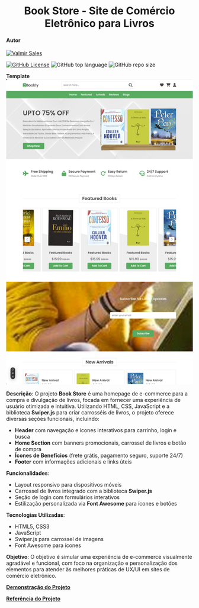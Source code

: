 <h1 align="center">Book Store - Site de Comércio Eletrônico para Livros</h1>

#### Autor

[![Valmir Sales](https://img.shields.io/badge/Valmir%20Sales%20Gama-gray?style=flat-square&logo=github&logoColor=white&logoWidth=20&link=https://github.com/ValmirSGama)](https://github.com/ValmirSGama)

[![GitHub License](https://img.shields.io/npm/l/react)](https://github.com/ValmirSGama/book-store/blob/main/LICENSE)
![GitHub top language](https://img.shields.io/github/languages/top/ValmirSGama/book-store)
![GitHub repo size](https://img.shields.io/github/repo-size/ValmirSGama/book-store)

**Template**
![Template](image/template.png)

**Descrição**:
O projeto **Book Store** é uma homepage de e-commerce para a compra e divulgação de livros, focada em fornecer uma experiência de usuário otimizada e intuitiva. Utilizando HTML, CSS, JavaScript e a biblioteca **Swiper.js** para criar carrosséis de livros, o projeto oferece diversas seções funcionais, incluindo:

- **Header** com navegação e ícones interativos para carrinho, login e busca
- **Home Section** com banners promocionais, carrossel de livros e botão de compra
- **Ícones de Benefícios** (frete grátis, pagamento seguro, suporte 24/7)
- **Footer** com informações adicionais e links úteis

**Funcionalidades**:
- Layout responsivo para dispositivos móveis
- Carrossel de livros integrado com a biblioteca **Swiper.js**
- Seção de login com formulários interativos
- Estilização personalizada via **Font Awesome** para ícones e botões

**Tecnologias Utilizadas**:
- HTML5, CSS3
- JavaScript
- Swiper.js para carrossel de imagens
- Font Awesome para ícones

**Objetivo**:
O objetivo é simular uma experiência de e-commerce visualmente agradável e funcional, com foco na organização e personalização dos elementos para atender às melhores práticas de UX/UI em sites de comércio eletrônico.

[**Demonstração do Projeto**](https://valbook-store.vercel.app/)

[**Referência do Projeto**](https://www.youtube.com/@MrWebDesignerAnas)